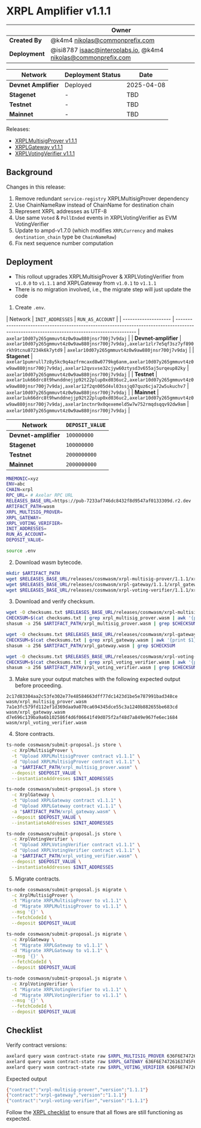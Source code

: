 # XRPL Amplifier v1.1.1

|                | **Owner**                                                                |
|----------------|--------------------------------------------------------------------------|
| **Created By** | @k4m4 <nikolas@commonprefix.com>                                         |
| **Deployment** | @isi8787 <isaac@interoplabs.io>, @k4m4 <nikolas@commonprefix.com>        |

| **Network**          | **Deployment Status** | **Date**   |
|----------------------|-----------------------|------------|
| **Devnet Amplifier** | Deployed              | 2025-04-08 |
| **Stagenet**         | -                     | TBD        |
| **Testnet**          | -                     | TBD        |
| **Mainnet**          | -                     | TBD        |

Releases:
- [XRPLMultisigProver v1.1.1](https://github.com/commonprefix/axelar-amplifier/releases/tag/xrpl-multisig-prover-v1.1.1)
- [XRPLGateway v1.1.1](https://github.com/commonprefix/axelar-amplifier/releases/tag/xrpl-gateway-v1.1.1)
- [XRPLVotingVerifier v1.1.1](https://github.com/commonprefix/axelar-amplifier/releases/tag/xrpl-voting-verifier-v1.1.1)

## Background

Changes in this release:

1. Remove redundant `service-registry` XRPLMultisigProver dependency
1. Use ChainNameRaw instead of ChainName for destination chain
1. Represent XRPL addresses as UTF-8
1. Use same `Voted` & `PollEnded` events in XRPLVotingVerifier as EVM VotingVerifier
1. Update to ampd-v1.7.0 (which modifies `XRPLCurrency` and makes `destination_chain` type be `ChainNameRaw`)
1. Fix next sequence number computation

## Deployment

- This rollout upgrades XRPLMultisigProver & XRPLVotingVerifier from `v1.0.0` to `v1.1.1` and XRPLGateway from `v1.0.1` to `v1.1.1`
- There is no migration involved, i.e., the migrate step will just update the code

1. Create `.env`.

| Network              | `INIT_ADDRESSES`                                                                                                                            | `RUN_AS_ACCOUNT`                                |
| -------------------- | ------------------------------------------------------------------------------------------------------------------------------------------- | `axelar10d07y265gmmuvt4z0w9aw880jnsr700j7v9daj` |
| **Devnet-amplifier** | `axelar10d07y265gmmuvt4z0w9aw880jnsr700j7v9daj,axelar1zlr7e5qf3sz7yf890rkh9tcnu87234k6k7ytd9`                                               | `axelar10d07y265gmmuvt4z0w9aw880jnsr700j7v9daj` |
| **Stagenet**         | `axelar1pumrull7z8y5kc9q4azfrmcaxd8w0779kg6anm,axelar10d07y265gmmuvt4z0w9aw880jnsr700j7v9daj,axelar12qvsvse32cjyw60ztysd3v655aj5urqeup82ky` | `axelar10d07y265gmmuvt4z0w9aw880jnsr700j7v9daj` |
| **Testnet**          | `axelar1uk66drc8t9hwnddnejjp92t22plup0xd036uc2,axelar10d07y265gmmuvt4z0w9aw880jnsr700j7v9daj,axelar12f2qn005d4vl03ssjq07quz6cja72w5ukuchv7` | `axelar10d07y265gmmuvt4z0w9aw880jnsr700j7v9daj` |
| **Mainnet**          | `axelar1uk66drc8t9hwnddnejjp92t22plup0xd036uc2,axelar10d07y265gmmuvt4z0w9aw880jnsr700j7v9daj,axelar1nctnr9x0qexemeld5w7w752rmqdsqqv92dw9am` | `axelar10d07y265gmmuvt4z0w9aw880jnsr700j7v9daj` |

| Network              | `DEPOSIT_VALUE` |
| -------------------- | --------------- |
| **Devnet-amplifier** | `100000000`     |
| **Stagenet**         | `100000000`     |
| **Testnet**          | `2000000000`    |
| **Mainnet**          | `2000000000`    |

```bash
MNEMONIC=xyz
ENV=abc
CHAIN=xrpl
RPC_URL= # Axelar RPC URL
RELEASES_BASE_URL=https://pub-7233af746dc8432f8d9547af0133309d.r2.dev
ARTIFACT_PATH=wasm
XRPL_MULTISIG_PROVER=
XRPL_GATEWAY=
XRPL_VOTING_VERIFIER=
INIT_ADDRESSES=
RUN_AS_ACCOUNT=
DEPOSIT_VALUE=
```

```bash
source .env
```

2. Download wasm bytecode.

```bash
mkdir $ARTIFACT_PATH
wget $RELEASES_BASE_URL/releases/cosmwasm/xrpl-multisig-prover/1.1.1/xrpl_multisig_prover.wasm --directory-prefix=$ARTIFACT_PATH
wget $RELEASES_BASE_URL/releases/cosmwasm/xrpl-gateway/1.1.1/xrpl_gateway.wasm --directory-prefix=$ARTIFACT_PATH
wget $RELEASES_BASE_URL/releases/cosmwasm/xrpl-voting-verifier/1.1.1/xrpl_voting_verifier.wasm --directory-prefix=$ARTIFACT_PATH
```

3. Download and verify checksum.

```bash
wget -O checksums.txt $RELEASES_BASE_URL/releases/cosmwasm/xrpl-multisig-prover/1.1.1/checksums.txt
CHECKSUM=$(cat checksums.txt | grep xrpl_multisig_prover.wasm | awk '{print $1}')
shasum -a 256 $ARTIFACT_PATH/xrpl_multisig_prover.wasm | grep $CHECKSUM

wget -O checksums.txt $RELEASES_BASE_URL/releases/cosmwasm/xrpl-gateway/1.1.1/checksums.txt
CHECKSUM=$(cat checksums.txt | grep xrpl_gateway.wasm | awk '{print $1}')
shasum -a 256 $ARTIFACT_PATH/xrpl_gateway.wasm | grep $CHECKSUM

wget -O checksums.txt $RELEASES_BASE_URL/releases/cosmwasm/xrpl-voting-verifier/1.1.1/checksums.txt
CHECKSUM=$(cat checksums.txt | grep xrpl_voting_verifier.wasm | awk '{print $1}')
shasum -a 256 $ARTIFACT_PATH/xrpl_voting_verifier.wasm | grep $CHECKSUM
```

3. Make sure your output matches with the following expected output before proceeding.

```
2c17d83304aa2c53fe302e77e48584663dff77dc1423d1be5e787991bad348ce  wasm/xrpl_multisig_prover.wasm
7a1e3fc579fd112ef1d369daa9a070ca694345dce55c3a1240b882655be683cd  wasm/xrpl_gateway.wasm
d7e696c139ba9a6b102586f4d6f06641f49d075f2af48d7a849e967fe6ec1684  wasm/xrpl_voting_verifier.wasm
```

4. Store contracts.

```bash
ts-node cosmwasm/submit-proposal.js store \
  -c XrplMultisigProver \
  -t "Upload XRPLMultisigProver contract v1.1.1" \
  -d "Upload XRPLMultisigProver contract v1.1.1" \
  -a "$ARTIFACT_PATH/xrpl_multisig_prover.wasm" \
  --deposit $DEPOSIT_VALUE \
  --instantiateAddresses $INIT_ADDRESSES

ts-node cosmwasm/submit-proposal.js store \
  -c XrplGateway \
  -t "Upload XRPLGateway contract v1.1.1" \
  -d "Upload XRPLGateway contract v1.1.1" \
  -a "$ARTIFACT_PATH/xrpl_gateway.wasm" \
  --deposit $DEPOSIT_VALUE \
  --instantiateAddresses $INIT_ADDRESSES

ts-node cosmwasm/submit-proposal.js store \
  -c XrplVotingVerifier \
  -t "Upload XRPLVotingVerifier contract v1.1.1" \
  -d "Upload XRPLVotingVerifier contract v1.1.1" \
  -a "$ARTIFACT_PATH/xrpl_voting_verifier.wasm" \
  --deposit $DEPOSIT_VALUE \
  --instantiateAddresses $INIT_ADDRESSES
```

5. Migrate contracts.

```bash
ts-node cosmwasm/submit-proposal.js migrate \
  -c XrplMultisigProver \
  -t "Migrate XRPLMultisigProver to v1.1.1" \
  -d "Migrate XRPLMultisigProver to v1.1.1" \
  --msg '{}' \
  --fetchCodeId \
  --deposit $DEPOSIT_VALUE

ts-node cosmwasm/submit-proposal.js migrate \
  -c XrplGateway \
  -t "Migrate XRPLGateway to v1.1.1" \
  -d "Migrate XRPLGateway to v1.1.1" \
  --msg '{}' \
  --fetchCodeId \
  --deposit $DEPOSIT_VALUE

ts-node cosmwasm/submit-proposal.js migrate \
  -c XrplVotingVerifier \
  -t "Migrate XRPLVotingVerifier to v1.1.1" \
  -d "Migrate XRPLVotingVerifier to v1.1.1" \
  --msg '{}' \
  --fetchCodeId \
  --deposit $DEPOSIT_VALUE
```

## Checklist

Verify contract versions:

```bash
axelard query wasm contract-state raw $XRPL_MULTISIG_PROVER 636F6E74726163745F696E666F --node $RPC_URL -o json | jq -r '.data' | base64 -d
axelard query wasm contract-state raw $XRPL_GATEWAY 636F6E74726163745F696E666F --node $RPC_URL -o json | jq -r '.data' | base64 -d
axelard query wasm contract-state raw $XRPL_VOTING_VERIFIER 636F6E74726163745F696E666F  --node $RPC_URL -o json | jq -r '.data' | base64 -d
```

Expected output

```bash
{"contract":"xrpl-multisig-prover","version":"1.1.1"}
{"contract":"xrpl-gateway","version":"1.1.1"}
{"contract":"xrpl-voting-verifier","version":"1.1.1"}
```

Follow the [XRPL checklist](../xrpl/2025-02-v1.0.0.md) to ensure that all flows are still functioning as expected.
